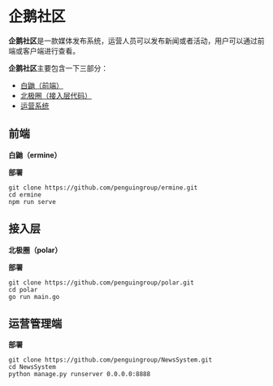 # 企鹅社区

**企鹅社区**是一款媒体发布系统，运营人员可以发布新闻或者活动，用户可以通过前端或客户端进行查看。  
  
**企鹅社区**主要包含一下三部分：
- [白鼬（前端）](#前端)
- [北极圈（接入层代码）](#接入层)
- [运营系统](#运营管理端)
  
## 前端

**白鼬（ermine）**

**部署**
```shell
git clone https://github.com/penguingroup/ermine.git
cd ermine
npm run serve
```

## 接入层

**北极圈（polar）**

**部署**
```shell
git clone https://github.com/penguingroup/polar.git
cd polar
go run main.go
```

## 运营管理端

**部署**
```shell
git clone https://github.com/penguingroup/NewsSystem.git
cd NewsSystem
python manage.py runserver 0.0.0.0:8888
```
